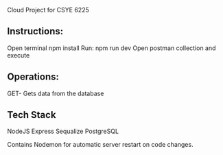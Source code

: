 Cloud Project for CSYE 6225

## Instructions:
Open terminal
npm install
Run: npm run dev
Open postman collection and execute

## Operations:
GET- Gets data from the database

## Tech Stack
NodeJS
Express
Sequalize
PostgreSQL

Contains Nodemon for automatic server restart on code changes.